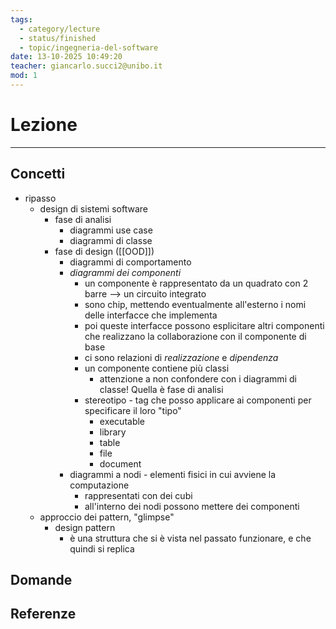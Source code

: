 ```yaml
---
tags:
  - category/lecture
  - status/finished
  - topic/ingegneria-del-software
date: 13-10-2025 10:49:20
teacher: giancarlo.succi2@unibo.it
mod: 1
---
```

# Lezione
---
## Concetti
- ripasso
	- design di sistemi software
		- fase di analisi
			- diagrammi use case
			- diagrammi di classe
		- fase di design ([[OOD]])
			- diagrammi di comportamento
			- _diagrammi dei componenti_
				- un componente è rappresentato da un quadrato con 2 barre --> un circuito integrato
				- sono chip, mettendo eventualmente all'esterno i nomi delle interfacce che implementa
				- poi queste interfacce possono esplicitare altri componenti che realizzano la collaborazione con il componente di base
				- ci sono relazioni di _realizzazione_ e _dipendenza_
				- un componente contiene più classi
					- attenzione a non confondere con i diagrammi di classe! Quella è fase di analisi
				- stereotipo - tag che posso applicare ai componenti per specificare il loro "tipo"
					- executable
					- library
					- table
					- file
					- document
			- diagrammi a nodi - elementi fisici in cui avviene la computazione
				- rappresentati con dei cubi
				- all'interno dei nodi possono mettere dei componenti
	- approccio dei pattern, "glimpse"
		- design pattern
			- è una struttura che si è vista nel passato funzionare, e che quindi si replica

## Domande

## Referenze
